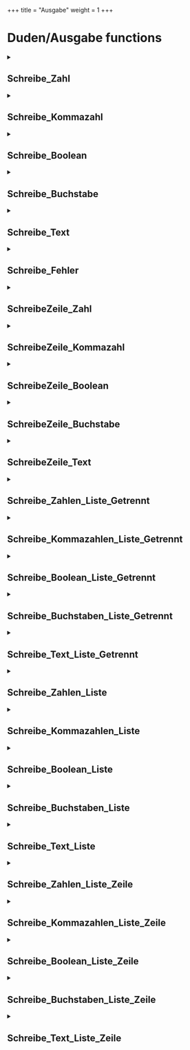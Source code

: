+++
title = "Ausgabe"
weight = 1
+++
# Duden/Ausgabe functions
<details>
<summary><h2>Schreibe_Zahl</h2></summary>
<ul>
<pre>
Die Funktion Schreibe_Zahl schreibt eine gegebene Zahl (p1) in den Standart Output Stream.
</pre>
	<li>Parameters: <code>p1</code></li>
	<li>Parameter type: <code>Zahl</code></li>
	<li>Return type: <code>nichts</code></li>
</ul>

<h3>Aliases</h3>
<ol>
	<li><code>&#34;Schreibe die Zahl &lt;p1&gt;&#34;</code></li>
	<li><code>&#34;Schreibe &lt;p1&gt;&#34;</code></li>
</ol>

<h3>Implementation</h3>
Implemented in <code>"libddpstdlib.a"</code>
</details>

<details>
<summary><h2>Schreibe_Kommazahl</h2></summary>
<ul>
<pre>
Die Funktion Schreibe_Kommazahl schreibt eine gegebene Kommazahl (p1) in den Standart Output Stream.
</pre>
	<li>Parameters: <code>p1</code></li>
	<li>Parameter type: <code>Kommazahl</code></li>
	<li>Return type: <code>nichts</code></li>
</ul>

<h3>Aliases</h3>
<ol>
	<li><code>&#34;Schreibe die Kommazahl &lt;p1&gt;&#34;</code></li>
	<li><code>&#34;Schreibe &lt;p1&gt;&#34;</code></li>
</ol>

<h3>Implementation</h3>
Implemented in <code>"libddpstdlib.a"</code>
</details>

<details>
<summary><h2>Schreibe_Boolean</h2></summary>
<ul>
<pre>
Die Funktion Schreibe_Boolean schreibt einen gegebenen Boolean (p1) in den Standart Output Stream.
</pre>
	<li>Parameters: <code>p1</code></li>
	<li>Parameter type: <code>Boolean</code></li>
	<li>Return type: <code>nichts</code></li>
</ul>

<h3>Aliases</h3>
<ol>
	<li><code>&#34;Schreibe den Boolean &lt;p1&gt;&#34;</code></li>
	<li><code>&#34;Schreibe &lt;p1&gt;&#34;</code></li>
</ol>

<h3>Implementation</h3>
Implemented in <code>"libddpstdlib.a"</code>
</details>

<details>
<summary><h2>Schreibe_Buchstabe</h2></summary>
<ul>
<pre>
Die Funktion Schreibe_Buchstabe schreibt einen gegebenen Buchstaben (p1) in den Standart Output Stream.
</pre>
	<li>Parameters: <code>p1</code></li>
	<li>Parameter type: <code>Buchstabe</code></li>
	<li>Return type: <code>nichts</code></li>
</ul>

<h3>Aliases</h3>
<ol>
	<li><code>&#34;Schreibe den Buchstaben &lt;p1&gt;&#34;</code></li>
	<li><code>&#34;Schreibe &lt;p1&gt;&#34;</code></li>
</ol>

<h3>Implementation</h3>
Implemented in <code>"libddpstdlib.a"</code>
</details>

<details>
<summary><h2>Schreibe_Text</h2></summary>
<ul>
<pre>
Die Funktion Schreibe_Text schreibt einen gegebenen Text (p1) in den Standart Output Stream.
</pre>
	<li>Parameters: <code>p1</code></li>
	<li>Parameter type: <code>Text</code></li>
	<li>Return type: <code>nichts</code></li>
</ul>

<h3>Aliases</h3>
<ol>
	<li><code>&#34;Schreibe den Text &lt;p1&gt;&#34;</code></li>
	<li><code>&#34;Schreibe &lt;p1&gt;&#34;</code></li>
</ol>

<h3>Implementation</h3>
Implemented in <code>"libddpstdlib.a"</code>
</details>

<details>
<summary><h2>Schreibe_Fehler</h2></summary>
<ul>
<pre>
Die Funktion Schreibe_Text schreibt einen gegebenen Text (fehler) in den Standart Error Stream.
</pre>
	<li>Parameters: <code>fehler</code></li>
	<li>Parameter type: <code>Text</code></li>
	<li>Return type: <code>nichts</code></li>
</ul>

<h3>Aliases</h3>
<ol>
	<li><code>&#34;Schreibe den Fehler &lt;fehler&gt;&#34;</code></li>
</ol>

<h3>Implementation</h3>
Implemented in <code>"libddpstdlib.a"</code>
</details>

<details>
<summary><h2>SchreibeZeile_Zahl</h2></summary>
<ul>
<pre>
Die Funktion SchreibeZeile_Zahl schreibt eine gegebene Zahl (p1) gefolgt von einer neuen Zeile in den Standart Output Stream.
</pre>
	<li>Parameters: <code>p1</code></li>
	<li>Parameter type: <code>Zahl</code></li>
	<li>Return type: <code>nichts</code></li>
</ul>

<h3>Aliases</h3>
<ol>
	<li><code>&#34;Schreibe die Zahl &lt;p1&gt; auf eine Zeile&#34;</code></li>
	<li><code>&#34;Schreibe &lt;p1&gt; auf eine Zeile&#34;</code></li>
</ol>

<h3>Implementation</h3>
<pre class="language-ddp" tabindex="0">
<code class="language-ddp">
Schreibe p1.
Schreibe '\n'.

</code>
</pre>
</details>

<details>
<summary><h2>SchreibeZeile_Kommazahl</h2></summary>
<ul>
<pre>
Die Funktion SchreibeZeile_Kommazahl schreibt eine gegebene Kommazahl (p1) gefolgt von einer neuen Zeile in den Standart Output Stream.
</pre>
	<li>Parameters: <code>p1</code></li>
	<li>Parameter type: <code>Kommazahl</code></li>
	<li>Return type: <code>nichts</code></li>
</ul>

<h3>Aliases</h3>
<ol>
	<li><code>&#34;Schreibe die Kommazahl &lt;p1&gt; auf eine Zeile&#34;</code></li>
	<li><code>&#34;Schreibe &lt;p1&gt; auf eine Zeile&#34;</code></li>
</ol>

<h3>Implementation</h3>
<pre class="language-ddp" tabindex="0">
<code class="language-ddp">
Schreibe p1.
Schreibe '\n'.

</code>
</pre>
</details>

<details>
<summary><h2>SchreibeZeile_Boolean</h2></summary>
<ul>
<pre>
Die Funktion SchreibeZeile_Boolean schreibt einen gegebenen Boolean (p1) gefolgt von einer neuen Zeile in den Standart Output Stream.
</pre>
	<li>Parameters: <code>p1</code></li>
	<li>Parameter type: <code>Boolean</code></li>
	<li>Return type: <code>nichts</code></li>
</ul>

<h3>Aliases</h3>
<ol>
	<li><code>&#34;Schreibe den Boolean &lt;p1&gt; auf eine Zeile&#34;</code></li>
	<li><code>&#34;Schreibe &lt;p1&gt; auf eine Zeile&#34;</code></li>
</ol>

<h3>Implementation</h3>
<pre class="language-ddp" tabindex="0">
<code class="language-ddp">
Schreibe p1.
Schreibe '\n'.

</code>
</pre>
</details>

<details>
<summary><h2>SchreibeZeile_Buchstabe</h2></summary>
<ul>
<pre>
Die Funktion SchreibeZeile_Buchstabe schreibt einen gegebenen Buchstaben (p1) gefolgt von einer neuen Zeile in den Standart Output Stream.
</pre>
	<li>Parameters: <code>p1</code></li>
	<li>Parameter type: <code>Buchstabe</code></li>
	<li>Return type: <code>nichts</code></li>
</ul>

<h3>Aliases</h3>
<ol>
	<li><code>&#34;Schreibe den Buchstaben &lt;p1&gt; auf eine Zeile&#34;</code></li>
	<li><code>&#34;Schreibe &lt;p1&gt; auf eine Zeile&#34;</code></li>
</ol>

<h3>Implementation</h3>
<pre class="language-ddp" tabindex="0">
<code class="language-ddp">
Schreibe p1.
Schreibe '\n'.

</code>
</pre>
</details>

<details>
<summary><h2>SchreibeZeile_Text</h2></summary>
<ul>
<pre>
Die Funktion SchreibeZeile_Text schreibt einen gegebenen Text (p1) gefolgt von einer neuen Zeile in den Standart Output Stream.
</pre>
	<li>Parameters: <code>p1</code></li>
	<li>Parameter type: <code>Text</code></li>
	<li>Return type: <code>nichts</code></li>
</ul>

<h3>Aliases</h3>
<ol>
	<li><code>&#34;Schreibe den Text &lt;p1&gt; auf eine Zeile&#34;</code></li>
	<li><code>&#34;Schreibe &lt;p1&gt; auf eine Zeile&#34;</code></li>
</ol>

<h3>Implementation</h3>
<pre class="language-ddp" tabindex="0">
<code class="language-ddp">
Schreibe p1.
Schreibe '\n'.

</code>
</pre>
</details>

<details>
<summary><h2>Schreibe_Zahlen_Liste_Getrennt</h2></summary>
<ul>
<pre>
Die Funktion Schreibe_Zahlen_Liste_Getrennt schreibt alle Elemente einer gegebenen Zahlen Liste (liste) getrennt mit einem Text (seperator) in den Standart Output Stream.
</pre>
	<li>Parameters: <code>liste</code>, <code>seperator</code></li>
	<li>Parameter types: <code>Zahlen Liste</code>, <code>Text</code></li>
	<li>Return type: <code>nichts</code></li>
</ul>

<h3>Aliases</h3>
<ol>
	<li><code>&#34;Schreibe die Zahlen Liste &lt;liste&gt; mit dem Seperator &lt;seperator&gt;&#34;</code></li>
	<li><code>&#34;Schreibe &lt;liste&gt; mit dem Seperator &lt;seperator&gt;&#34;</code></li>
</ol>

<h3>Implementation</h3>
<pre class="language-ddp" tabindex="0">
<code class="language-ddp">
Wenn die Länge von liste größer als 0 ist, dann:
	Wenn die Länge von liste größer als 1 ist, dann:
		Für jede Zahl i von 1 bis die Länge von liste minus 1, mache:
			Schreibe (liste an der Stelle i).
			Schreibe seperator.
	Schreibe (liste an der Stelle (die Länge von liste)).

</code>
</pre>
</details>

<details>
<summary><h2>Schreibe_Kommazahlen_Liste_Getrennt</h2></summary>
<ul>
<pre>
Die Funktion Schreibe_Kommazahlen_Liste_Getrennt schreibt alle Elemente einer gegebenen Kommazahlen Liste (liste) getrennt mit einem Text (seperator) in den Standart Output Stream.
</pre>
	<li>Parameters: <code>liste</code>, <code>seperator</code></li>
	<li>Parameter types: <code>Kommazahlen Liste</code>, <code>Text</code></li>
	<li>Return type: <code>nichts</code></li>
</ul>

<h3>Aliases</h3>
<ol>
	<li><code>&#34;Schreibe die Kommazahlen Liste &lt;liste&gt; mit dem Seperator &lt;seperator&gt;&#34;</code></li>
	<li><code>&#34;Schreibe &lt;liste&gt; mit dem Seperator &lt;seperator&gt;&#34;</code></li>
</ol>

<h3>Implementation</h3>
<pre class="language-ddp" tabindex="0">
<code class="language-ddp">
Wenn die Länge von liste größer als 0 ist, dann:
	Wenn die Länge von liste größer als 1 ist, dann:
		Für jede Zahl i von 1 bis die Länge von liste minus 1, mache:
			Schreibe (liste an der Stelle i).
			Schreibe seperator.
	Schreibe (liste an der Stelle (die Länge von liste)).

</code>
</pre>
</details>

<details>
<summary><h2>Schreibe_Boolean_Liste_Getrennt</h2></summary>
<ul>
<pre>
Die Funktion Schreibe_Boolean_Liste_Getrennt schreibt alle Elemente einer gegebenen Boolean Liste (liste) getrennt mit einem Text (seperator) in den Standart Output Stream.
</pre>
	<li>Parameters: <code>liste</code>, <code>seperator</code></li>
	<li>Parameter types: <code>Boolean Liste</code>, <code>Text</code></li>
	<li>Return type: <code>nichts</code></li>
</ul>

<h3>Aliases</h3>
<ol>
	<li><code>&#34;Schreibe die Boolean Liste &lt;liste&gt; mit dem Seperator &lt;seperator&gt;&#34;</code></li>
	<li><code>&#34;Schreibe &lt;liste&gt; mit dem Seperator &lt;seperator&gt;&#34;</code></li>
</ol>

<h3>Implementation</h3>
<pre class="language-ddp" tabindex="0">
<code class="language-ddp">
Wenn die Länge von liste größer als 0 ist, dann:
	Wenn die Länge von liste größer als 1 ist, dann:
		Für jede Zahl i von 1 bis die Länge von liste minus 1, mache:
			Schreibe (liste an der Stelle i).
			Schreibe seperator.
	Schreibe (liste an der Stelle (die Länge von liste)).

</code>
</pre>
</details>

<details>
<summary><h2>Schreibe_Buchstaben_Liste_Getrennt</h2></summary>
<ul>
<pre>
Die Funktion Schreibe_Buchstaben_Liste_Getrennt schreibt alle Elemente einer gegebenen Buchstaben Liste (liste) getrennt mit einem Text (seperator) in den Standart Output Stream.
</pre>
	<li>Parameters: <code>liste</code>, <code>seperator</code></li>
	<li>Parameter types: <code>Buchstaben Liste</code>, <code>Text</code></li>
	<li>Return type: <code>nichts</code></li>
</ul>

<h3>Aliases</h3>
<ol>
	<li><code>&#34;Schreibe die Buchstaben Liste &lt;liste&gt; mit dem Seperator &lt;seperator&gt;&#34;</code></li>
	<li><code>&#34;Schreibe &lt;liste&gt; mit dem Seperator &lt;seperator&gt;&#34;</code></li>
</ol>

<h3>Implementation</h3>
<pre class="language-ddp" tabindex="0">
<code class="language-ddp">
Wenn die Länge von liste größer als 0 ist, dann:
	Wenn die Länge von liste größer als 1 ist, dann:
		Für jede Zahl i von 1 bis die Länge von liste minus 1, mache:
			Schreibe (liste an der Stelle i).
			Schreibe seperator.
	Schreibe (liste an der Stelle (die Länge von liste)).

</code>
</pre>
</details>

<details>
<summary><h2>Schreibe_Text_Liste_Getrennt</h2></summary>
<ul>
<pre>
Die Funktion Schreibe_Text_Liste_Getrennt schreibt alle Elemente einer gegebenen Text Liste (liste) getrennt mit einem Text (seperator) in den Standart Output Stream.
</pre>
	<li>Parameters: <code>liste</code>, <code>seperator</code></li>
	<li>Parameter types: <code>Text Liste</code>, <code>Text</code></li>
	<li>Return type: <code>nichts</code></li>
</ul>

<h3>Aliases</h3>
<ol>
	<li><code>&#34;Schreibe die Text Liste &lt;liste&gt; mit dem Seperator &lt;seperator&gt;&#34;</code></li>
	<li><code>&#34;Schreibe &lt;liste&gt; mit dem Seperator &lt;seperator&gt;&#34;</code></li>
</ol>

<h3>Implementation</h3>
<pre class="language-ddp" tabindex="0">
<code class="language-ddp">
Wenn die Länge von liste größer als 0 ist, dann:
	Wenn die Länge von liste größer als 1 ist, dann:
		Für jede Zahl i von 1 bis die Länge von liste minus 1, mache:
			Schreibe (liste an der Stelle i).
			Schreibe seperator.
	Schreibe (liste an der Stelle (die Länge von liste)).

</code>
</pre>
</details>

<details>
<summary><h2>Schreibe_Zahlen_Liste</h2></summary>
<ul>
<pre>
Die Funktion Schreibe_Zahlen_Liste schreibt alle Elemente einer Zahlen Liste getrennt mit einem Komma in den Standart Output Stream.
</pre>
	<li>Parameters: <code>p1</code></li>
	<li>Parameter type: <code>Zahlen Liste</code></li>
	<li>Return type: <code>nichts</code></li>
</ul>

<h3>Aliases</h3>
<ol>
	<li><code>&#34;Schreibe die Zahlen Liste &lt;p1&gt;&#34;</code></li>
	<li><code>&#34;Schreibe &lt;p1&gt;&#34;</code></li>
</ol>

<h3>Implementation</h3>
<pre class="language-ddp" tabindex="0">
<code class="language-ddp">
Schreibe p1 mit dem Seperator ", ".

</code>
</pre>
</details>

<details>
<summary><h2>Schreibe_Kommazahlen_Liste</h2></summary>
<ul>
<pre>
Die Funktion Schreibe_Kommazahlen_Liste schreibt alle Elemente einer Kommazahlen Liste getrennt mit einem Komma in den Standart Output Stream.
</pre>
	<li>Parameters: <code>p1</code></li>
	<li>Parameter type: <code>Kommazahlen Liste</code></li>
	<li>Return type: <code>nichts</code></li>
</ul>

<h3>Aliases</h3>
<ol>
	<li><code>&#34;Schreibe die Kommazahlen Liste &lt;p1&gt;&#34;</code></li>
	<li><code>&#34;Schreibe &lt;p1&gt;&#34;</code></li>
</ol>

<h3>Implementation</h3>
<pre class="language-ddp" tabindex="0">
<code class="language-ddp">
Schreibe p1 mit dem Seperator ", ".

</code>
</pre>
</details>

<details>
<summary><h2>Schreibe_Boolean_Liste</h2></summary>
<ul>
<pre>
Die Funktion Schreibe_Boolean_Liste schreibt alle Elemente einer Boolean Liste getrennt mit einem Komma in den Standart Output Stream.
</pre>
	<li>Parameters: <code>p1</code></li>
	<li>Parameter type: <code>Boolean Liste</code></li>
	<li>Return type: <code>nichts</code></li>
</ul>

<h3>Aliases</h3>
<ol>
	<li><code>&#34;Schreibe die Boolean Liste &lt;p1&gt;&#34;</code></li>
	<li><code>&#34;Schreibe &lt;p1&gt;&#34;</code></li>
</ol>

<h3>Implementation</h3>
<pre class="language-ddp" tabindex="0">
<code class="language-ddp">
Schreibe p1 mit dem Seperator ", ".

</code>
</pre>
</details>

<details>
<summary><h2>Schreibe_Buchstaben_Liste</h2></summary>
<ul>
<pre>
Die Funktion Schreibe_Buchstaben_Liste schreibt alle Elemente einer Buchstaben Liste getrennt mit einem Komma in den Standart Output Stream.
</pre>
	<li>Parameters: <code>p1</code></li>
	<li>Parameter type: <code>Buchstaben Liste</code></li>
	<li>Return type: <code>nichts</code></li>
</ul>

<h3>Aliases</h3>
<ol>
	<li><code>&#34;Schreibe die Buchstaben Liste &lt;p1&gt;&#34;</code></li>
	<li><code>&#34;Schreibe &lt;p1&gt;&#34;</code></li>
</ol>

<h3>Implementation</h3>
<pre class="language-ddp" tabindex="0">
<code class="language-ddp">
Schreibe p1 mit dem Seperator ", ".

</code>
</pre>
</details>

<details>
<summary><h2>Schreibe_Text_Liste</h2></summary>
<ul>
<pre>
Die Funktion Schreibe_Text_Liste schreibt alle Elemente einer Text Liste getrennt mit einem Komma in den Standart Output Stream.
</pre>
	<li>Parameters: <code>p1</code></li>
	<li>Parameter type: <code>Text Liste</code></li>
	<li>Return type: <code>nichts</code></li>
</ul>

<h3>Aliases</h3>
<ol>
	<li><code>&#34;Schreibe die Text Liste &lt;p1&gt;&#34;</code></li>
	<li><code>&#34;Schreibe &lt;p1&gt;&#34;</code></li>
</ol>

<h3>Implementation</h3>
<pre class="language-ddp" tabindex="0">
<code class="language-ddp">
Schreibe p1 mit dem Seperator ", ".

</code>
</pre>
</details>

<details>
<summary><h2>Schreibe_Zahlen_Liste_Zeile</h2></summary>
<ul>
<pre>
Die Funktion Schreibe_Zahlen_Liste schreibt alle Elemente einer Zahlen Liste getrennt mit einem Komma und gefolgt von einer neuen Zeile in den Standart Output Stream.
</pre>
	<li>Parameters: <code>p1</code></li>
	<li>Parameter type: <code>Zahlen Liste</code></li>
	<li>Return type: <code>nichts</code></li>
</ul>

<h3>Aliases</h3>
<ol>
	<li><code>&#34;Schreibe die Zahlen Liste &lt;p1&gt; auf eine Zeile&#34;</code></li>
	<li><code>&#34;Schreibe &lt;p1&gt; auf eine Zeile&#34;</code></li>
</ol>

<h3>Implementation</h3>
<pre class="language-ddp" tabindex="0">
<code class="language-ddp">
Schreibe p1 mit dem Seperator ", ".
Schreibe '\n'.

</code>
</pre>
</details>

<details>
<summary><h2>Schreibe_Kommazahlen_Liste_Zeile</h2></summary>
<ul>
<pre>
Die Funktion Schreibe_Kommazahlen_Liste schreibt alle Elemente einer Kommazahlen Liste getrennt mit einem Komma und gefolgt von einer neuen Zeile in den Standart Output Stream.
</pre>
	<li>Parameters: <code>p1</code></li>
	<li>Parameter type: <code>Kommazahlen Liste</code></li>
	<li>Return type: <code>nichts</code></li>
</ul>

<h3>Aliases</h3>
<ol>
	<li><code>&#34;Schreibe die Kommazahlen Liste &lt;p1&gt; auf eine Zeile&#34;</code></li>
	<li><code>&#34;Schreibe &lt;p1&gt; auf eine Zeile&#34;</code></li>
</ol>

<h3>Implementation</h3>
<pre class="language-ddp" tabindex="0">
<code class="language-ddp">
Schreibe p1 mit dem Seperator ", ".
Schreibe '\n'.

</code>
</pre>
</details>

<details>
<summary><h2>Schreibe_Boolean_Liste_Zeile</h2></summary>
<ul>
<pre>
Die Funktion Schreibe_Boolean_Liste schreibt alle Elemente einer Boolean Liste getrennt mit einem Komma und gefolgt von einer neuen Zeile in den Standart Output Stream.
</pre>
	<li>Parameters: <code>p1</code></li>
	<li>Parameter type: <code>Boolean Liste</code></li>
	<li>Return type: <code>nichts</code></li>
</ul>

<h3>Aliases</h3>
<ol>
	<li><code>&#34;Schreibe die Boolean Liste &lt;p1&gt; auf eine Zeile&#34;</code></li>
	<li><code>&#34;Schreibe &lt;p1&gt; auf eine Zeile&#34;</code></li>
</ol>

<h3>Implementation</h3>
<pre class="language-ddp" tabindex="0">
<code class="language-ddp">
Schreibe p1 mit dem Seperator ", ".
Schreibe '\n'.

</code>
</pre>
</details>

<details>
<summary><h2>Schreibe_Buchstaben_Liste_Zeile</h2></summary>
<ul>
<pre>
Die Funktion Schreibe_Buchstaben_Liste schreibt alle Elemente einer Buchstaben Liste getrennt mit einem Komma und gefolgt von einer neuen Zeile in den Standart Output Stream.
</pre>
	<li>Parameters: <code>p1</code></li>
	<li>Parameter type: <code>Buchstaben Liste</code></li>
	<li>Return type: <code>nichts</code></li>
</ul>

<h3>Aliases</h3>
<ol>
	<li><code>&#34;Schreibe die Buchstaben Liste &lt;p1&gt; auf eine Zeile&#34;</code></li>
	<li><code>&#34;Schreibe &lt;p1&gt; auf eine Zeile&#34;</code></li>
</ol>

<h3>Implementation</h3>
<pre class="language-ddp" tabindex="0">
<code class="language-ddp">
Schreibe p1 mit dem Seperator ", ".
Schreibe '\n'.

</code>
</pre>
</details>

<details>
<summary><h2>Schreibe_Text_Liste_Zeile</h2></summary>
<ul>
<pre>
Die Funktion Schreibe_Text_Liste schreibt alle Elemente einer Text Liste getrennt mit einem Komma und gefolgt von einer neuen Zeile in den Standart Output Stream.
</pre>
	<li>Parameters: <code>p1</code></li>
	<li>Parameter type: <code>Text Liste</code></li>
	<li>Return type: <code>nichts</code></li>
</ul>

<h3>Aliases</h3>
<ol>
	<li><code>&#34;Schreibe die Text Liste &lt;p1&gt; auf eine Zeile&#34;</code></li>
	<li><code>&#34;Schreibe &lt;p1&gt; auf eine Zeile&#34;</code></li>
</ol>

<h3>Implementation</h3>
<pre class="language-ddp" tabindex="0">
<code class="language-ddp">
Schreibe p1 mit dem Seperator ", ".
Schreibe '\n'.

</code>
</pre>
</details>


